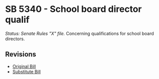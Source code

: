 # SB 5340 - School board director qualif
*Status: Senate Rules "X" file.*
Concerning qualifications for school board directors.

## Revisions
* [Original Bill](1/)
* [Substitute Bill](S/)